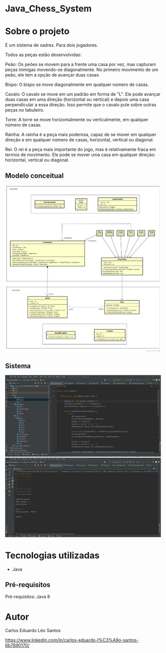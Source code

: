 # Java_Chess_System

# Sobre o projeto

É um sistema de xadrez. Para dois jogadores.

Todos as peças estão desenvolvidas:

Peão: Os peões se movem para a frente uma casa por vez, mas capturam peças inimigas movendo-se diagonalmente. No primeiro movimento de um peão, ele tem a opção de avançar duas casas.

Bispo: O bispo se move diagonalmente em qualquer número de casas.

Cavalo: O cavalo se move em um padrão em forma de "L". Ele pode avançar duas casas em uma direção (horizontal ou vertical) e depois uma casa perpendicular a essa direção. Isso permite que o cavalo pule sobre outras peças no tabuleiro.

Torre: A torre se move horizontalmente ou verticalmente, em qualquer número de casas.

Rainha: A rainha é a peça mais poderosa, capaz de se mover em qualquer direção e em qualquer número de casas, horizontal, vertical ou diagonal.

Rei: O rei é a peça mais importante do jogo, mas é relativamente fraca em termos de movimento. Ele pode se mover uma casa em qualquer direção: horizontal, vertical ou diagonal.

## Modelo conceitual
![Modelo Conceitual](https://github.com/carloscels/Java_Chess_System/blob/main/img/chess-system-design.png)

## Sistema
![Modelo Sistema](https://github.com/carloscels/Java_Chess_System/blob/main/img/Captura%20de%20tela%202023-10-12%20203421.png)
![Modelo Sistema 2](https://github.com/carloscels/Java_Chess_System/blob/main/img/Captura%20de%20tela%202023-10-12%20203518.png)



# Tecnologias utilizadas
- Java

## Pré-requisitos
Pré-requisitos: Java 8

# Autor
Carlos Eduardo Léo Santos

https://www.linkedin.com/in/carlos-eduardo-l%C3%A9o-santos-6b7890170/
